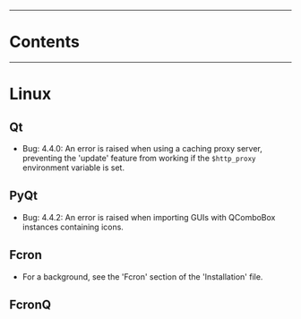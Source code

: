 
---


# Contents #



---


# Linux #


## Qt ##

  * Bug: 4.4.0: An error is raised when using a caching proxy server, preventing the 'update' feature from working if the `$http_proxy` environment variable is set.


## PyQt ##

  * Bug: 4.4.2: An error is raised when importing GUIs with QComboBox instances containing icons.


## Fcron ##

  * For a background, see the 'Fcron' section of the 'Installation' file.

## FcronQ ##